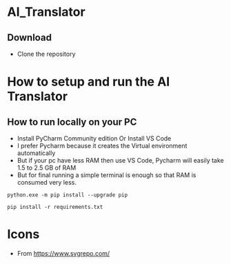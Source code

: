 # AI_Translator

## Download
* Clone the repository


# How to setup and run the AI Translator

## How to run locally on your PC
* Install PyCharm Community edition Or Install VS Code
* I prefer Pycharm because it creates the Virtual environment automatically
* But if your pc have less RAM then use VS Code, Pycharm will easily take 1.5 to 2.5 GB of RAM
* But for final running a simple terminal is enough so that RAM is consumed very less.


```shell
python.exe -m pip install --upgrade pip
```
```shell
pip install -r requirements.txt
```




















# Icons

* From https://www.svgrepo.com/




